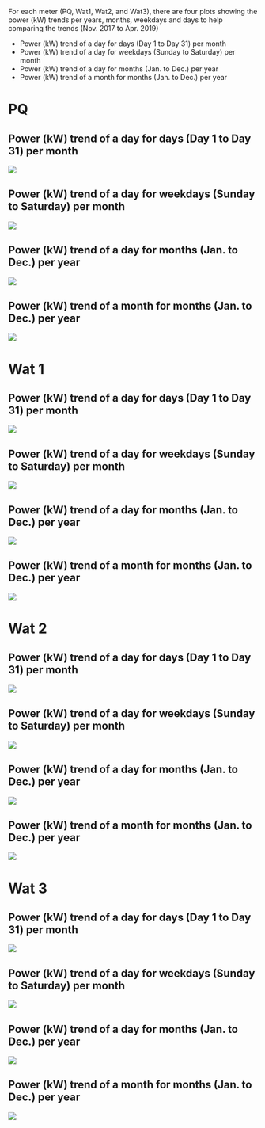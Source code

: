 For each meter (PQ, Wat1, Wat2, and Wat3), there are four plots showing the power (kW) trends per years, months, weekdays and days to help comparing the trends (Nov. 2017 to Apr. 2019)

* Power (kW) trend of a day for days (Day 1 to Day 31) per month 
* Power (kW) trend of a day for weekdays (Sunday to Saturday) per month
* Power (kW) trend of a day for months (Jan. to Dec.) per year
* Power (kW) trend of a month for months (Jan. to Dec.) per year

# PQ

## Power (kW) trend of a day for days (Day 1 to Day 31) per month 

![](plots_files/figure-html/unnamed-chunk-1-1.png)<!-- -->

## Power (kW) trend of a day for weekdays (Sunday to Saturday) per month

![](plots_files/figure-html/unnamed-chunk-2-1.png)<!-- -->

## Power (kW) trend of a day for months (Jan. to Dec.) per year

![](plots_files/figure-html/unnamed-chunk-3-1.png)<!-- -->

## Power (kW) trend of a month for months (Jan. to Dec.) per year

![](plots_files/figure-html/unnamed-chunk-4-1.png)<!-- -->

# Wat 1

## Power (kW) trend of a day for days (Day 1 to Day 31) per month 

![](plots_files/figure-html/unnamed-chunk-5-1.png)<!-- -->

## Power (kW) trend of a day for weekdays (Sunday to Saturday) per month

![](plots_files/figure-html/unnamed-chunk-6-1.png)<!-- -->

## Power (kW) trend of a day for months (Jan. to Dec.) per year

![](plots_files/figure-html/unnamed-chunk-7-1.png)<!-- -->

## Power (kW) trend of a month for months (Jan. to Dec.) per year

![](plots_files/figure-html/unnamed-chunk-8-1.png)<!-- -->


# Wat 2

## Power (kW) trend of a day for days (Day 1 to Day 31) per month 

![](plots_files/figure-html/unnamed-chunk-9-1.png)<!-- -->

## Power (kW) trend of a day for weekdays (Sunday to Saturday) per month

![](plots_files/figure-html/unnamed-chunk-10-1.png)<!-- -->

## Power (kW) trend of a day for months (Jan. to Dec.) per year

![](plots_files/figure-html/unnamed-chunk-11-1.png)<!-- -->

## Power (kW) trend of a month for months (Jan. to Dec.) per year

![](plots_files/figure-html/unnamed-chunk-12-1.png)<!-- -->

# Wat 3

## Power (kW) trend of a day for days (Day 1 to Day 31) per month 

![](plots_files/figure-html/unnamed-chunk-13-1.png)<!-- -->

## Power (kW) trend of a day for weekdays (Sunday to Saturday) per month

![](plots_files/figure-html/unnamed-chunk-14-1.png)<!-- -->

## Power (kW) trend of a day for months (Jan. to Dec.) per year

![](plots_files/figure-html/unnamed-chunk-15-1.png)<!-- -->

## Power (kW) trend of a month for months (Jan. to Dec.) per year

![](plots_files/figure-html/unnamed-chunk-16-1.png)<!-- -->

